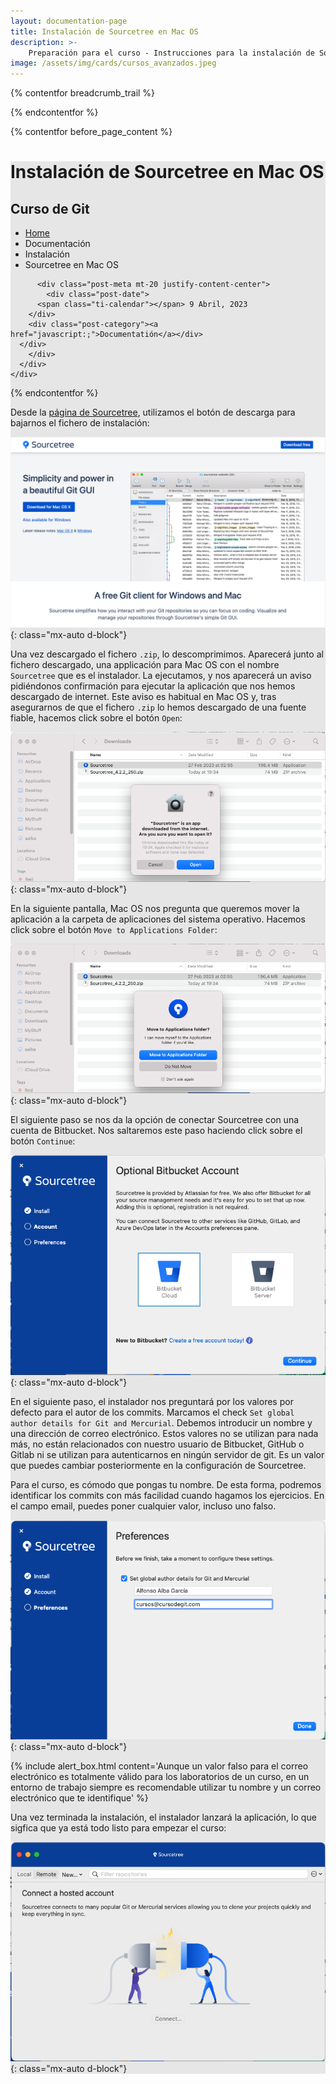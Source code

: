 ```yaml
---
layout: documentation-page
title: Instalación de Sourcetree en Mac OS
description: >- 
    Preparación para el curso - Instrucciones para la instalación de Sourcetree en Mac OS
image: /assets/img/cards/cursos_avanzados.jpeg  
---
```


{% contentfor breadcrumb_trail %}
<script type="application/ld+json">
    {
      "@context": "https://schema.org",
      "@type": "BreadcrumbList",
      "itemListElement": [{
        "@type": "ListItem",
        "position": 1,
        "name": "Inicio",
        "item": "https://wwww.cursodegit.com/"
      },{
        "@type": "ListItem",
        "position": 2,
        "name": "Documentación"
      },{
        "@type": "ListItem",
        "position": 3,
        "name": "Instalación"
      },{
        "@type": "ListItem",
        "position": 4,
        "name": "Instalación de Sourcetree en MacOS"
      }]
    }
</script>
{% endcontentfor %}

{% contentfor before_page_content %}

<div class="breadcrumb-area ptb-80 ptb-md-60 ptb-sm-40 mb-80 breadcrumb-title-bar" style="background-color: rgb(230, 230, 230);">
  <div class="container">
    <div class="row">
      <div class="col-lg-12">
        <div class="breadcrumb-inner text-center">
          <h1 class="heading heading-h1">Instalación de Sourcetree en Mac OS</h1>
          <h2 class="heading heading-h2">Curso de Git</h2>
          <div class="breadcrumb-insite">
            <ul class="core-breadcrumb">
              <li><a href="index.html">Home</a></li>
              <li>Documentación</li>
              <li>Instalación</li>
              <li class="current">Sourcetree en Mac OS</li>
            </ul>
          </div>

          <div class="post-meta mt-20 justify-content-center">
            <div class="post-date">
	      <span class="ti-calendar"></span> 9 Abril, 2023
	    </div>
	    <div class="post-category"><a href="javascript:;">Documentatión</a></div>
	  </div>
        </div>
      </div>
    </div>
  </div>
</div>
{% endcontentfor %}

Desde la [página de Sourcetree](https://www.sourcetreeapp.com), utilizamos el botón de descarga para bajarnos 
el fichero de instalación:

![descarga de Sourcetree](/assets/img/posts/instalacion-sourcetree/macos/download.png){: class="mx-auto d-block"}

Una vez descargado el fichero `.zip`, lo descomprimimos. Aparecerá junto al fichero descargado, una applicación para
Mac OS con el nombre `Sourcetree` que es el instalador. La ejecutamos, y nos aparecerá un aviso pidiéndonos
confirmación para ejecutar la aplicación que nos hemos descargado de internet. Este aviso es habitual
en Mac OS y, tras asegurarnos de que el fichero `.zip` lo hemos descargado de una fuente fiable, hacemos click
sobre el botón `Open`:

![Confirmación](/assets/img/posts/instalacion-sourcetree/macos/confirmation.png){: class="mx-auto d-block"}



En la siguiente pantalla, Mac OS nos pregunta que queremos mover la aplicación a la carpeta de aplicaciones del
sistema operativo. Hacemos click sobre el botón `Move to Applications Folder`:

![Mover a la carpeta de aplicaciones](/assets/img/posts/instalacion-sourcetree/macos/move-to-applications-folder.png){: class="mx-auto d-block"}

El siguiente paso se nos da la opción de conectar Sourcetree con una cuenta de Bitbucket. Nos saltaremos este
paso haciendo click sobre el botón `Continue`:

![Registro](/assets/img/posts/instalacion-sourcetree/macos/registration.png){: class="mx-auto d-block"}

En el siguiente paso, el instalador nos preguntará por los valores por defecto para el autor de los commits. 
Marcamos el check `Set global author details for Git and Mercurial`.
Debemos introducir un nombre y una dirección de correo electrónico. Estos valores no se utilizan para nada
más, no están relacionados con nuestro usuario de Bitbucket, GitHub o Gitlab ni se utilizan para autenticarnos
en ningún servidor de git. Es un valor que puedes cambiar posteriormente en la configuración de Sourcetree.

Para el curso, es cómodo que pongas tu nombre. De esta forma, podremos identificar los commits con más facilidad cuando
hagamos los ejercicios. En el campo email, puedes poner cualquier valor, incluso uno falso.

![Autor de los commits](/assets/img/posts/instalacion-sourcetree/macos/author.png){: class="mx-auto d-block"}

{% include alert_box.html content='Aunque un valor falso para el correo electrónico es totalmente válido para los laboratorios
	de un curso, en un entorno de trabajo siempre es recomendable utilizar tu nombre y un correo electrónico que te
	identifique' %}

Una vez terminada la instalación, el instalador lanzará la aplicación, lo que sigfica que ya está todo
listo para empezar el curso:

![Sourcetree](/assets/img/posts/instalacion-sourcetree/macos/sourcetree.png){: class="mx-auto d-block"}
